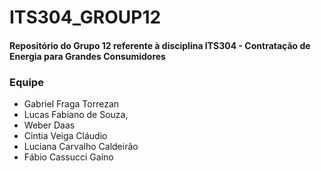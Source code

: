 # ITS304_GROUP12

#### Repositório do Grupo 12 referente à disciplina ITS304 - Contratação de Energia para Grandes Consumidores

### Equipe

* Gabriel Fraga Torrezan
* Lucas Fabiano de Souza,
* Weber Daas
* Cintia Veiga Cláudio
* Luciana Carvalho Caldeirão
* Fábio Cassucci Gaino
